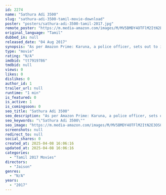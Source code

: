 ```yaml
---
id: 2274
name: "Sathura Adi 3500"
slug: "sathura-adi-3500-tamil-movie-download"
poster: "posters/sathura-adi-3500-tamil-2017.jpg"
remote_poster: "https://m.media-amazon.com/images/M/MV5BMDY4OTFlM2ItN2E3OS00OTkxLWJhYmEtYzQ3YjRjY2RjZWEyXkEyXkFqcGc@._V1_SX300.jpg"
original_language: "Tamil"
dubbed_in: null
released_date: "04 Aug 2017"
synopsis: "As per Amazon Prime: Karuna, a police officer, sets out to investigate the suspicious death of a young man, Stephen. But trouble begins when h gets terrorized by Stephen's ghost."
type: "movie"
rating: "N/A"
imdbid: "tt7919786"
tmdbid: null
views: 0
likes: 0
dislikes: 0
author_id: 1
trailer_url: null
runtime: "1 min"
is_featured: 0
is_active: 1
is_comingsoon: 0
seo_title: "Sathura Adi 3500"
seo_description: "As per Amazon Prime: Karuna, a police officer, sets out to investigate the suspicious death of a young man, Stephen. But trouble begins when h gets terrorized by Stephen's ghost."
seo_keywords: "\"Sathura Adi 3500\""
seo_image: "https://m.media-amazon.com/images/M/MV5BMDY4OTFlM2ItN2E3OS00OTkxLWJhYmEtYzQ3YjRjY2RjZWEyXkEyXkFqcGc@._V1_SX300.jpg"
screenshots: null
redirect_to: null
social_shares: 0
created_at: 2025-04-08 16:06:16
updated_at: 2025-04-08 16:06:16
categories:
  - "Tamil 2017 Movies"
directors:
  - "Jaison"
genres:
  - "N/A"
years:
  - "2017"
---
```

